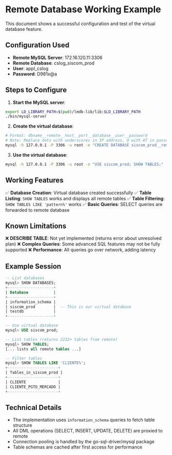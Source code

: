 # Remote Database Working Example

This document shows a successful configuration and test of the virtual database feature.

## Configuration Used

- **Remote MySQL Server**: 172.16.120.11:3306
- **Remote Database**: cslog_siscom_prod
- **User**: appl_cslog
- **Password**: D981x@a

## Steps to Configure

1. **Start the MySQL server**:
```bash
export LD_LIBRARY_PATH=$(pwd)/lmdb-lib/lib:$LD_LIBRARY_PATH
./bin/mysql-server
```

2. **Create the virtual database**:
```bash
# Format: dbname__remote__host__port__database__user__password
# Note: Replace dots with underscores in IP address, @ with AT in password
mysql -h 127.0.0.1 -P 3306 -u root -e "CREATE DATABASE siscom_prod__remote__172_16_120_11__3306__cslog_siscom_prod__appl_cslog__D981xATa;"
```

3. **Use the virtual database**:
```bash
mysql -h 127.0.0.1 -P 3306 -u root -e "USE siscom_prod; SHOW TABLES;"
```

## Working Features

✅ **Database Creation**: Virtual database created successfully
✅ **Table Listing**: `SHOW TABLES` works and displays all remote tables
✅ **Table Filtering**: `SHOW TABLES LIKE 'pattern%'` works
✅ **Basic Queries**: SELECT queries are forwarded to remote database

## Known Limitations

❌ **DESCRIBE TABLE**: Not yet implemented (returns error about unresolved plan)
❌ **Complex Queries**: Some advanced SQL features may not be fully supported
❌ **Performance**: All queries go over network, adding latency

## Example Session

```sql
-- List databases
mysql> SHOW DATABASES;
+--------------------+
| Database           |
+--------------------+
| information_schema |
| siscom_prod        |  -- This is our virtual database
| testdb             |
+--------------------+

-- Use virtual database
mysql> USE siscom_prod;

-- List tables (returns 2232+ tables from remote)
mysql> SHOW TABLES;
[... lists all remote tables ...]

-- Filter tables
mysql> SHOW TABLES LIKE 'CLIENTE%';
+----------------------+
| Tables_in_siscom_prod |
+----------------------+
| CLIENTE              |
| CLIENTE_PGTO_MERCADO |
+----------------------+
```

## Technical Details

- The implementation uses `information_schema` queries to fetch table structure
- All DML operations (SELECT, INSERT, UPDATE, DELETE) are proxied to remote
- Connection pooling is handled by the go-sql-driver/mysql package
- Table schemas are cached after first access for performance